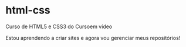 # html-css
 Curso de HTML5 e CSS3 do Cursoem vídeo

 Estou aprendendo a criar sites e agora vou gerenciar meus repositórios!
